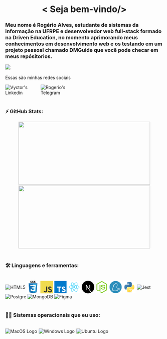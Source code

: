 <h1 align="center">
  < Seja bem-vindo/>
</h1>

### Meu nome é Rogério Alves, estudante de sistemas da informação na UFRPE e desenvolvedor web full-stack formado na Driven Education, no momento aprimorando meus conhecimentos em desenvolvimento web e os testando em um projeto pessoal chamado DMGuide que você pode checar em meus repósitorios.

<img src="https://camo.githubusercontent.com/885a6b2985809ff1b4fe0a4a2d03ab9953c4e72e0546283140ade744ce1a0e54/68747470733a2f2f692e70696e696d672e636f6d2f6f726967696e616c732f37332f62642f31342f37336264313434323663613862303335636139393464303131306131663863632e676966" />
<br />

Essas são minhas redes sociais

<a href="https://www.linkedin.com/in/rog%C3%A9rio-alves-17797320a/" target="_blank">
  <img align="left" alt="Vyctor's Linkedin" width="113px" src="https://img.shields.io/badge/LinkedIn-0077B5?style=for-the-badge&logo=linkedin&logoColor=white" />
</a>
<a href="https://t.me/JouuJoou" target="_blank">
  <img align="left" alt="Rogerio's Telegram" width="117px" src="https://img.shields.io/badge/Telegram-2CA5E0?style=for-the-badge&logo=telegram&logoColor=white" />
</a>

<br />
<br />
<br />

### :zap: GitHub Stats:

<div align="center">
  <a href="https://github.com/JoouJoou">
    <img height="200px" width="420px" src="https://github-readme-stats.vercel.app/api?username=JoouJoou&show_icons=true&theme=midnight-purple&include_all_commits=true&count_private=true"/>
    <img height="200px" width="420px" src="https://github-readme-stats.vercel.app/api/top-langs/?username=JoouJoou&layout=compact&langs_count=7&theme=midnight-purple"/>
  </a>
</div>
<br />


### 🛠️ Linguagens e ferramentas:
<div style="display: inline_block" align="left"><br>
  <img align="center" alt="HTML5" width="60px" src="https://img.shields.io/badge/HTML5-E34F26?style=for-the-badge&logo=html5&logoColor=white" />
  <img align="center" alt="CSS3" width="40px" src="https://raw.githubusercontent.com/github/explore/80688e429a7d4ef2fca1e82350fe8e3517d3494d/topics/css/css.png" />
  <img align="center" alt="JavaScript" width="40px" src="https://raw.githubusercontent.com/github/explore/80688e429a7d4ef2fca1e82350fe8e3517d3494d/topics/javascript/javascript.png" />
  <img align="center" alt="TypeScript" width="40px" src="https://raw.githubusercontent.com/devicons/devicon/master/icons/typescript/typescript-original.svg" />
  <img align="center" alt="React" width="40px" src="https://raw.githubusercontent.com/github/explore/80688e429a7d4ef2fca1e82350fe8e3517d3494d/topics/react/react.png" />
  <img align="center" alt="NextJS" width="40px" src="https://raw.githubusercontent.com/devicons/devicon/master/icons/nextjs/nextjs-original.svg" />
  <img align="center" alt="NodeJS" width="40px" src="https://raw.githubusercontent.com/devicons/devicon/master/icons/nodejs/nodejs-original.svg" />
  <img align="center" alt="Yarn" width="40px" src="https://raw.githubusercontent.com/devicons/devicon/master/icons/yarn/yarn-original.svg" />
  <img align="center" alt="Python" width="40px" src="https://raw.githubusercontent.com/devicons/devicon/master/icons/python/python-original.svg" />
  <img align="center" alt="Jest" width="40px" src="https://user-images.githubusercontent.com/25181517/187955005-f4ca6f1a-e727-497b-b81b-93fb9726268e.png" />
  <img align="center" alt="Postgre" width="40px" src="https://user-images.githubusercontent.com/25181517/117208740-bfb78400-adf5-11eb-97bb-09072b6bedfc.png" />
  <img align="center" alt="MongoDB" width="40px" src="https://user-images.githubusercontent.com/25181517/183896128-ec99105a-ec1a-4d85-b08b-1aa1620b2046.png" />
  <img align="center" alt="Figma" width="40px" src="https://user-images.githubusercontent.com/25181517/189715289-df3ee512-6eca-463f-a0f4-c10d94a06b2f.png" />
</div>

<br />

### :man_technologist: Sistemas operacionais que eu uso:

<div><br />
  <img align="left" alt="MacOS Logo" width="107px" src="https://user-images.githubusercontent.com/25181517/186884152-ae609cca-8cf1-4175-8d60-1ce1fa078ca2.png" />
  <img align="left" alt="Windows Logo" width="120px" src="https://user-images.githubusercontent.com/25181517/186884150-05e9ff6d-340e-4802-9533-2c3f02363ee3.png" />
  <img align="left" alt="Ubuntu Logo" width="107px" src="https://user-images.githubusercontent.com/25181517/186884153-99edc188-e4aa-4c84-91b0-e2df260ebc33.png" />
</div>
